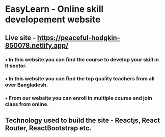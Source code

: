 # EasyLearn - Online skill developement website

## Live site - https://peaceful-hodgkin-850078.netlify.app/

### • In this website you can find the course to develop your skill in It sector.

### • In this website you can find the top quality teachers from all over Bangladesh.

### • From our website you can enroll in multiple course and join class from online.

## Technology used to build the site - Reactjs, React Router, ReactBootstrap etc.
